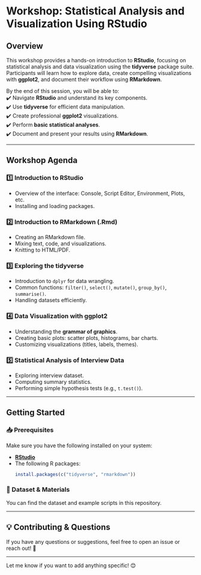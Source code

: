 # **Workshop: Statistical Analysis and Visualization Using RStudio**  

## **Overview**  
This workshop provides a hands-on introduction to **RStudio**, focusing on statistical analysis and data visualization using the **tidyverse** package suite. Participants will learn how to explore data, create compelling visualizations with **ggplot2**, and document their workflow using **RMarkdown**.  

By the end of this session, you will be able to:  
✔️ Navigate **RStudio** and understand its key components.  
✔️ Use **tidyverse** for efficient data manipulation.  
✔️ Create professional **ggplot2** visualizations.  
✔️ Perform **basic statistical analyses**.  
✔️ Document and present your results using **RMarkdown**.  

---

## **Workshop Agenda**  
### **1️⃣ Introduction to RStudio**  
- Overview of the interface: Console, Script Editor, Environment, Plots, etc.   
- Installing and loading packages.  

### **2️⃣ Introduction to RMarkdown (.Rmd)**  
- Creating an RMarkdown file.  
- Mixing text, code, and visualizations.  
- Knitting to HTML/PDF. 

### **3️⃣ Exploring the tidyverse**  
- Introduction to `dplyr` for data wrangling.  
- Common functions: `filter()`, `select()`, `mutate()`, `group_by()`, `summarise()`.  
- Handling datasets efficiently.   

### **4️⃣ Data Visualization with ggplot2**  
- Understanding the **grammar of graphics**.  
- Creating basic plots: scatter plots, histograms, bar charts.  
- Customizing visualizations (titles, labels, themes).  

### **5️⃣ Statistical Analysis of Interview Data**  
- Exploring interview dataset.  
- Computing summary statistics.  
- Performing simple hypothesis tests (e.g., `t.test()`).  

---

## **Getting Started**  
### **📥 Prerequisites**  
Make sure you have the following installed on your system:  
- **[RStudio](https://posit.co/download/rstudio-desktop/)**  
- The following R packages:  
  ```r
  install.packages(c("tidyverse", "rmarkdown"))
  ```
  
### **📂 Dataset & Materials**  
You can find the dataset and example scripts in this repository.  

---

## **💡 Contributing & Questions**  
If you have any questions or suggestions, feel free to open an issue or reach out! 🚀  

---

Let me know if you want to add anything specific! 😊
